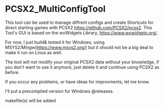 # PCSX2_MultiConfigTool

This tool can be used to manage diffrent configs and create Shortcuts for direct starting games with PCSX2 https://github.com/PCSX2/pcsx2.
This Tool's GUI is based on the wxWidgets Library, https://www.wxwidgets.org/.

For now, I just build& tested it for Windows, using MSYS2/Mingw(https://www.msys2.org/) but it should not be a big deal to make it run on Linux as well.

The tool will not modify your original PCSX2 data without your knowledge, if you don't want to use it anymore, just delete it and continue using PCSX2 as before.

If you occur any problems, or have ideas for improvments, let me know.

I'll put a precompiled version for Windows @releases.

makefile(s) will be added
